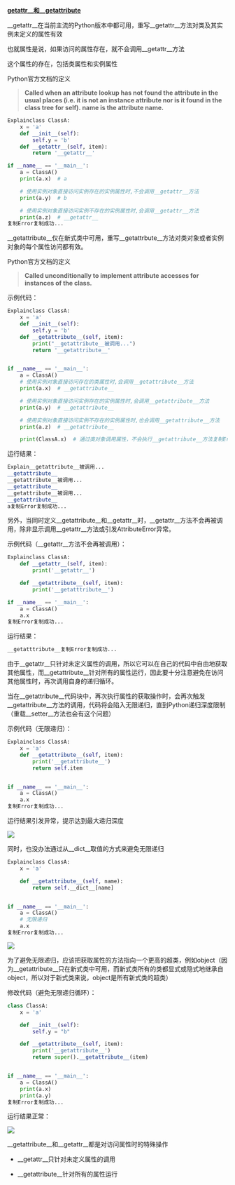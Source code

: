 [__getattr__和__getattribute__](https://doc.itprojects.cn/0001.zhishi/python.0003.python3hexinbiancheng/index.html#/06.01.getattr.getattribute?id=__getattr__%e5%92%8c__getattribute__)

__getattr__在当前主流的Python版本中都可用，重写__getattr__方法对类及其实例未定义的属性有效

也就属性是说，如果访问的属性存在，就不会调用__getattr__方法

这个属性的存在，包括类属性和实例属性

Python官方文档的定义

> **Called when an attribute lookup has not found the attribute in the usual places (i.e. it is not an instance attribute nor is it found in the class tree for ****self****). ****name**** is the attribute name.**


```python
Explainclass ClassA:
    x = 'a'
    def __init__(self):
        self.y = 'b'
    def __getattr__(self, item):
        return '__getattr__'

if __name__ == '__main__':
    a = ClassA()
    print(a.x)  # a

    # 使用实例对象直接访问实例存在的实例属性时,不会调用__getattr__方法
    print(a.y)  # b

    # 使用实例对象直接访问实例不存在的实例属性时,会调用__getattr__方法
    print(a.z)  # __getattr__
复制Error复制成功...
```

__getattribute__仅在新式类中可用，重写__getattrbute__方法对类对象或者实例对象的每个属性访问都有效。

Python官方文档的定义

> **Called unconditionally to implement attribute accesses for instances of the class.**


示例代码：

```python
Explainclass ClassA:
    x = 'a'
    def __init__(self):
        self.y = 'b'
    def __getattribute__(self, item):
        print("__getattribute__被调用...")
        return '__getattribute__'


if __name__ == '__main__':
    a = ClassA()
    # 使用实例对象直接访问存在的类属性时,会调用__getattribute__方法
    print(a.x)  # __getattribute__

    # 使用实例对象直接访问实例存在的实例属性时,会调用__getattribute__方法
    print(a.y)  # __getattribute__

    # 使用实例对象直接访问实例不存在的实例属性时,也会调用__getattribute__方法
    print(a.z)  # __getattribute__

    print(ClassA.x)  # 通过类对象调用属性，不会执行__getattribute__方法复制Error复制成功...
```

运行结果：

```python
Explain__getattribute__被调用...
__getattribute__
__getattribute__被调用...
__getattribute__
__getattribute__被调用...
__getattribute__
a复制Error复制成功...
```

另外，当同时定义__getattribute__和__getattr__时，__getattr__方法不会再被调用，除非显示调用__getattr__方法或引发AttributeError异常。

示例代码（__getattr__方法不会再被调用）：

```python
Explainclass ClassA:
    def __getattr__(self, item):
        print('__getattr__')

    def __getattribute__(self, item):
        print('__getatttribute__')

if __name__ == '__main__':
    a = ClassA()
    a.x
复制Error复制成功...
```

运行结果：

```python
__getatttribute__复制Error复制成功...
```

由于__getattr__只针对未定义属性的调用，所以它可以在自己的代码中自由地获取其他属性，而__getattribute__针对所有的属性运行，因此要十分注意避免在访问其他属性时，再次调用自身的递归循环。

当在__getattribute__代码块中，再次执行属性的获取操作时，会再次触发__getattribute__方法的调用，代码将会陷入无限递归，直到Python递归深度限制（重载__setter__方法也会有这个问题）

示例代码（无限递归）：

```python
Explainclass ClassA:
    x = 'a'
    def __getattribute__(self, item):
        print('__getattribute__')
        return self.item


if __name__ == '__main__':
    a = ClassA()
    a.x
复制Error复制成功...
```

运行结果引发异常，提示达到最大递归深度

![](https://doc.itprojects.cn/0001.zhishi/python.0003.python3hexinbiancheng/assets/image-20190311113826783.png)

同时，也没办法通过从__dict__取值的方式来避免无限递归

```python
Explainclass ClassA:
    x = 'a'

    def __getattribute__(self, name):
        return self.__dict__[name]


if __name__ == '__main__':
    a = ClassA()
    # 无限递归
    a.x
复制Error复制成功...
```

![](https://doc.itprojects.cn/0001.zhishi/python.0003.python3hexinbiancheng/assets/image-20190311113855273.png)

为了避免无限递归，应该把获取属性的方法指向一个更高的超类，例如object（因为__getattribute__只在新式类中可用，而新式类所有的类都显式或隐式地继承自object，所以对于新式类来说，object是所有新式类的超类）

修改代码（避免无限递归循环）：

```python
class ClassA:
    x = 'a'

    def __init__(self):
        self.y = "b"

    def __getattribute__(self, item):
        print('__getattribute__')
        return super().__getattribute__(item)


if __name__ == '__main__':
    a = ClassA()
    print(a.x)
    print(a.y)
复制Error复制成功...
```

运行结果正常：

![](https://doc.itprojects.cn/0001.zhishi/python.0003.python3hexinbiancheng/assets/image-20190311114050055.png)

__getattribute__和__getattr__都是对访问属性时的特殊操作

- __getattr__只针对未定义属性的调用

- __getattribute__针对所有的属性运行